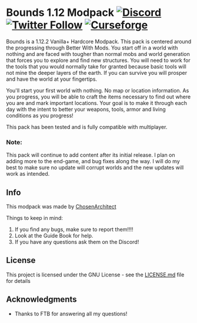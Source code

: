 # Bounds 1.12 Modpack [![Discord](https://img.shields.io/discord/262030232683413504.svg?logo=discord&logoWidth=18&colorB=7289DA)](https://discord.gg/4YbSd6K) [![Twitter Follow](https://img.shields.io/twitter/follow/ChosenArchitect.svg?style=social&label=Follow)](https://twitter.com/ChosenArchitect) [![Curseforge][curseImg]][curseLink]


Bounds is a 1.12.2 Vanilla+ Hardcore Modpack. This pack is centered around the progressing through Better With Mods. You start off in a world with nothing and are faced with tougher than normal mobs and world generation that forces you to explore and find new structures. You will need to work for the tools that you would normally take for granted because basic tools will not mine the deeper layers of the earth. If you can survive you will prosper and have the world at your fingertips.

You'll start your first world with nothing. No map or location information.  As you progress, you will be able to craft the items necessary to find out where you are and mark important locations. Your goal is to make it through each day with the intent to better your weapons, tools, armor and living conditions as you progress!

This pack has been tested and is fully compatible with multiplayer.

### Note:
This pack will continue to add content after its initial release. I plan on adding more to the end-game, and bug fixes along the way. I will do my best to make sure no update will corrupt worlds and the new updates will work as intended.

## Info
This modpack was made by [ChosenArchitect](https://www.youtube.com/ChosenArchitect)  

Things to keep in mind:

1. If you find any bugs, make sure to report them!!!!
2. Look at the Guide Book for help. 
3. If you have any questions ask them on the Discord!

## License

This project is licensed under the GNU License - see the [LICENSE.md](LICENSE.md) file for details

## Acknowledgments

* Thanks to FTB for answering all my questions!

[curseImg]: http://cf.way2muchnoise.eu/bounds.svg

[curseLink]: https://minecraft.curseforge.com/projects/bounds
